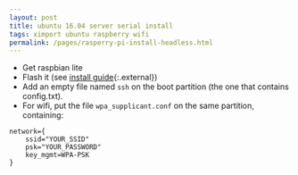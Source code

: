 ```yaml
---
layout: post
title: ubuntu 16.04 server serial install
tags: ximport ubuntu raspberry wifi
permalink: /pages/rasperry-pi-install-headless.html
---
```

  - Get raspbian lite
  - Flash it (see [install guide](https://www.raspberrypi.org/documentation/installation/installing-images/README.md){:.external})
  - Add an empty file named `ssh` on the boot partition (the one that contains config.txt).
  - For wifi, put the file `wpa_supplicant.conf` on the same partition, containing:

```
network={
    ssid="YOUR_SSID"
    psk="YOUR_PASSWORD"
    key_mgmt=WPA-PSK
}
```
